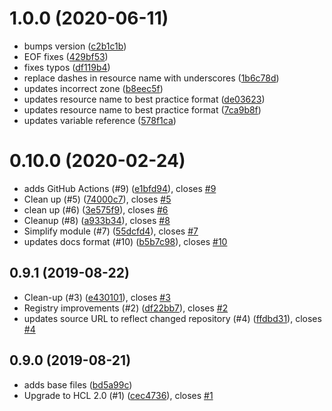 # 1.0.0 (2020-06-11)

* bumps version ([c2b1c1b](https://github.com/operatehappy/terraform-aws-route53-workmail-records/commit/c2b1c1b))
* EOF fixes ([429bf53](https://github.com/operatehappy/terraform-aws-route53-workmail-records/commit/429bf53))
* fixes typos ([df119b4](https://github.com/operatehappy/terraform-aws-route53-workmail-records/commit/df119b4))
* replace dashes in resource name with underscores ([1b6c78d](https://github.com/operatehappy/terraform-aws-route53-workmail-records/commit/1b6c78d))
* updates incorrect zone ([b8eec5f](https://github.com/operatehappy/terraform-aws-route53-workmail-records/commit/b8eec5f))
* updates resource name to best practice format ([de03623](https://github.com/operatehappy/terraform-aws-route53-workmail-records/commit/de03623))
* updates resource name to best practice format ([7ca9b8f](https://github.com/operatehappy/terraform-aws-route53-workmail-records/commit/7ca9b8f))
* updates variable reference ([578f1ca](https://github.com/operatehappy/terraform-aws-route53-workmail-records/commit/578f1ca))

# 0.10.0 (2020-02-24)

* adds GitHub Actions (#9) ([e1bfd94](https://github.com/operatehappy/terraform-aws-route53-workmail-records/commit/e1bfd94)), closes [#9](https://github.com/operatehappy/terraform-aws-route53-workmail-records/issues/9)
* Clean up (#5) ([74000c7](https://github.com/operatehappy/terraform-aws-route53-workmail-records/commit/74000c7)), closes [#5](https://github.com/operatehappy/terraform-aws-route53-workmail-records/issues/5)
* clean up (#6) ([3e575f9](https://github.com/operatehappy/terraform-aws-route53-workmail-records/commit/3e575f9)), closes [#6](https://github.com/operatehappy/terraform-aws-route53-workmail-records/issues/6)
* Cleanup (#8) ([a933b34](https://github.com/operatehappy/terraform-aws-route53-workmail-records/commit/a933b34)), closes [#8](https://github.com/operatehappy/terraform-aws-route53-workmail-records/issues/8)
* Simplify module (#7) ([55dcfd4](https://github.com/operatehappy/terraform-aws-route53-workmail-records/commit/55dcfd4)), closes [#7](https://github.com/operatehappy/terraform-aws-route53-workmail-records/issues/7)
* updates docs format (#10) ([b5b7c98](https://github.com/operatehappy/terraform-aws-route53-workmail-records/commit/b5b7c98)), closes [#10](https://github.com/operatehappy/terraform-aws-route53-workmail-records/issues/10)

## 0.9.1 (2019-08-22)

* Clean-up (#3) ([e430101](https://github.com/operatehappy/terraform-aws-route53-workmail-records/commit/e430101)), closes [#3](https://github.com/operatehappy/terraform-aws-route53-workmail-records/issues/3)
* Registry improvements (#2) ([df22bb7](https://github.com/operatehappy/terraform-aws-route53-workmail-records/commit/df22bb7)), closes [#2](https://github.com/operatehappy/terraform-aws-route53-workmail-records/issues/2)
* updates source URL to reflect changed repository (#4) ([ffdbd31](https://github.com/operatehappy/terraform-aws-route53-workmail-records/commit/ffdbd31)), closes [#4](https://github.com/operatehappy/terraform-aws-route53-workmail-records/issues/4)

## 0.9.0 (2019-08-21)

* adds base files ([bd5a99c](https://github.com/operatehappy/terraform-aws-route53-workmail-records/commit/bd5a99c))
* Upgrade to HCL 2.0 (#1) ([cec4736](https://github.com/operatehappy/terraform-aws-route53-workmail-records/commit/cec4736)), closes [#1](https://github.com/operatehappy/terraform-aws-route53-workmail-records/issues/1)
